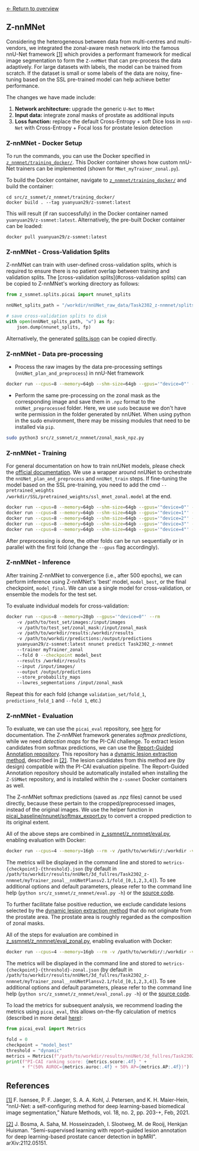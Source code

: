 [← Return to overview](https://github.com/yuanyuan29/Z-SSMNet/tree/master#z-nnmnet)

## Z-nnMNet

Considering the heterogeneous between data from multi-centres and multi-vendors, we integrated the zonal-aware mesh network into the famous nnU-Net framework [[1]](https://www.nature.com/articles/s41592-020-01008-z) which provides a performant framework for medical image segmentation to form the `Z-nnMNet` that can pre-process the data adaptively. For large datasets with labels, the model can be trained from scratch. If the dataset is small or some labels of the data are noisy, fine-tuning based on the SSL pre-trained model can help achieve better performance.

The changes we have made include:

1. **Network architecture:** upgrade the generic `U-Net` to `MNet`
2. **Input data:** integrate zonal masks of prostate as additional inputs
3. **Loss function:** replace the default Cross-Entropy + soft Dice loss in `nnU-Net` with Cross-Entropy + Focal loss for prostate lesion detection

### Z-nnMNet - Docker Setup

To run the commands, you can use the Docker specified in [`z_nnmnet/training_docker/`](https://github.com/yuanyuan29/Z-SSMNet/tree/master/src/z_ssmnet/z_nnmnet/training_docker). This Docker container shows how custom nnU-Net trainers can be implemented (shown for `MNet_myTrainer_zonal.py`).

To build the Docker container, navigate to [`z_nnmnet/training_docker/`](https://github.com/yuanyuan29/Z-SSMNet/tree/master/src/z_ssmnet/z_nnmnet/training_docker) and build the container:

```shell
cd src/z_ssmnet/z_nnmnet/training_docker/
docker build . --tag yuanyuan29/z-ssmnet:latest
```

This will result (if ran successfully) in the Docker container named `yuanyuan29/z-ssmnet:latest`. Alternatively, the pre-built Docker container can be loaded:

```shell
docker pull yuanyuan29/z-ssmnet:latest
```

### Z-nnMNet - Cross-Validation Splits

Z-nnMNet can train with user-defined cross-validation splits, which is required to ensure there is no patient overlap between training and validation splits. The [cross-validation splits](#cross-validation splits) can be copied to Z-nnMNet's working directory as follows:

```python
from z_ssmnet.splits.picai import nnunet_splits

nnUNet_splits_path = "/workdir/nnUNet_raw_data/Task2302_z-nnmnet/splits.json"

# save cross-validation splits to disk
with open(nnUNet_splits_path, "w") as fp:
    json.dump(nnunet_splits, fp)
```

Alternatively, the generated [splits.json](https://github.com/yuanyuan29/Z-SSMNet/blob/master/src/z_ssmnet/splits/picai/splits.json) can be copied directly.

### Z-nnMNet - Data pre-processing

* Process the raw images by the data pre-processing settings (`nnUNet_plan_and_preprocess`) in nnU-Net framework

```bash
docker run --cpus=8 --memory=64gb --shm-size=64gb --gpus='"device=0"' --rm -v /path/to/workdir:/workdir/ yuanyuan29/z-ssmnet:latest nnunet plan_train Task2302_z-nnmnet /workdir/ --trainer myTrainer_zonal --fold 0 --custom_split /workdir/nnUNet_raw_data/Task2302_z-nnmnet/splits.json --plan_only
```

* Perform the same pre-processing on the zonal mask as the corresponding image and save them  in `.npz` format to the `nnUNet_preprocessed` folder. Here, we use `sudo` because we don't have write permission in the folder generated by nnUNet. When using python in the sudo environment, there may be missing modules that need to be installed via `pip`.

```bash
sudo python3 src/z_ssmnet/z_nnmnet/zonal_mask_npz.py 
```

### Z-nnMNet - Training

For general documentation on how to train nnUNet models, please check the [official documentation](https://github.com/MIC-DKFZ/nnUNet#usage). We use a wrapper around nnUNet to orchestrate the `nnUNet_plan_and_preprocess` and `nnUNet_train` steps. If fine-tuning the model based on the SSL pre-training, you need to add the cmd `--pretrained_weights /workdir/SSL/pretrained_weights/ssl_mnet_zonal.model` at the end.

```bash
docker run --cpus=8 --memory=64gb --shm-size=64gb --gpus='"device=0"' --rm -v /path/to/workdir:/workdir/ yuanyuan29/z-ssmnet:latest nnunet plan_train Task2302_z-nnmnet /workdir/ --trainer myTrainer_zonal --fold 0 --custom_split /workdir/nnUNet_raw_data/Task2302_z-nnmnet/splits.json --disable_validation_inference
docker run --cpus=8 --memory=64gb --shm-size=64gb --gpus='"device=1"' --rm -v /path/to/workdir:/workdir/ yuanyuan29/z-ssmnet:latest nnunet plan_train Task2302_z-nnmnet /workdir/ --trainer myTrainer_zonal --fold 1 --custom_split /workdir/nnUNet_raw_data/Task2302_z-nnmnet/splits.json --disable_validation_inference
docker run --cpus=8 --memory=64gb --shm-size=64gb --gpus='"device=2"' --rm -v /path/to/workdir:/workdir/ yuanyuan29/z-ssmnet:latest nnunet plan_train Task2302_z-nnmnet /workdir/ --trainer myTrainer_zonal --fold 2 --custom_split /workdir/nnUNet_raw_data/Task2302_z-nnmnet/splits.json --disable_validation_inference
docker run --cpus=8 --memory=64gb --shm-size=64gb --gpus='"device=3"' --rm -v /path/to/workdir:/workdir/ yuanyuan29/z-ssmnet:latest nnunet plan_train Task2302_z-nnmnet /workdir/ --trainer myTrainer_zonal --fold 3 --custom_split /workdir/nnUNet_raw_data/Task2302_z-nnmnet/splits.json --disable_validation_inference
docker run --cpus=8 --memory=64gb --shm-size=64gb --gpus='"device=4"' --rm -v /path/to/workdir:/workdir/ yuanyuan29/z-ssmnet:latest nnunet plan_train Task2302_z-nnmnet /workdir/ --trainer myTrainer_zonal --fold 4 --custom_split /workdir/nnUNet_raw_data/Task2302_z-nnmnet/splits.json --disable_validation_inference
```

After preprocessing is done, the other folds can be run sequentially or in parallel with the first fold (change the `--gpus` flag accordingly).

### Z-nnMNet - Inference

After training Z-nnMNet to convergence (i.e., after 500 epochs), we can perform inference using Z-nnMNet's 'best' model, `model_best`, or the final checkpoint, `model_final`. We can use a single model for cross-validation, or ensemble the models for the test set.

To evaluate individual models for cross-validation:

```bash
docker run --cpus=8 --memory=28gb --gpus='"device=0"' --rm
    -v /path/to/test_set/images:/input/images
    -v /path/to/test_set/zonal_mask:/input/zonal_mask
    -v /path/to/workdir/results:/workdir/results
    -v /path/to/workdir/predictions:/output/predictions
    yuanyuan29/z-ssmnet:latest nnunet predict Task2302_z-nnmnet
    --trainer myTrainer_zonal
    --fold 0 --checkpoint model_best
    --results /workdir/results
    --input /input/images/
    --output /output/predictions
    --store_probability_maps
    --lowres_segmentations /input/zonal_mask
```

Repeat this for each fold (change `validation_set/fold_1`, `predictions_fold_1` and `--fold 1`, etc.)

### Z-nnMNet - Evaluation

To evaluate, we can use the `picai_eval` repository, see [here](https://github.com/DIAGNijmegen/picai_eval) for documentation.
The Z-nnMNet framework generates _softmax predictions_, while we need _detection maps_ for the PI-CAI challenge. To extract lesion candidates from softmax predictions, we can use the [Report-Guided Annotation repository](https://github.com/DIAGNijmegen/Report-Guided-Annotation). This repository has a [dynamic lesion extraction method](https://github.com/DIAGNijmegen/Report-Guided-Annotation/blob/main/src/report_guided_annotation/extract_lesion_candidates.py), described in [[2]](https://arxiv.org/abs/2112.05151). The lesion candidates from this method are (by design) compatible with the PI-CAI evaluation pipeline. The Report-Guided Annotation repository should be automatically installed when installing the `Z-SSMNet` repository, and is installed within the `z-ssmnet` Docker containers as well.

The Z-nnMNet softmax predictions (saved as .npz files) cannot be used directly, because these pertain to the cropped/preprocessed images, instead of the original images. We use the helper function in [picai_baseline/nnunet/softmax_export.py](https://github.com/DIAGNijmegen/picai_baseline/blob/main/src/picai_baseline/nnunet/softmax_export.py) to convert a cropped prediction to its original extent.

All of the above steps are combined in [z_ssmnet/z_nnmnet/eval.py](https://github.com/yuanyuan29/Z-SSMNet/blob/master/src/z_ssmnet/z_nnmnet/eval.py), enabling evaluation with Docker:

```bash
docker run --cpus=4 --memory=16gb --rm -v /path/to/workdir/:/workdir -v /path/to/repos/:/repos yuanyuan29/z-ssmnet:latest python3 /repos/Z-SSMNet/src/z_ssmnet/z_nnmnet/eval.py --task=Task2302_z-nnmnet
```

The metrics will be displayed in the command line and stored to `metrics-{checkpoint}-{threshold}.json` (by default in `/path/to/workdir/results/nnUNet/3d_fullres/Task2302_z-nnmnet/myTrainer_zonal__nnUNetPlansv2.1/fold_[0,1,2,3,4]`). To see additional options and default parameters, please refer to the command line help (`python src/z_ssmnet/z_nnmnet/eval.py -h`) or the [source code](https://github.com/yuanyuan29/Z-SSMNet/blob/master/src/z_ssmnet/z_nnmnet/eval.py).

To further facilitate false positive reduction, we exclude candidate lesions selected by the [dynamic lesion extraction method](https://github.com/DIAGNijmegen/Report-Guided-Annotation/blob/main/src/report_guided_annotation/extract_lesion_candidates.py) that do not originate from the prostate area. The prostate area is roughly regarded as the composition of zonal masks.

All of the steps for evaluation are combined in [z_ssmnet/z_nnmnet/eval_zonal.py](https://github.com/yuanyuan29/Z-SSMNet/blob/master/src/z_ssmnet/z_nnmnet/eval_zonal.py), enabling evaluation with Docker:

```bash
docker run --cpus=4 --memory=16gb --rm -v /path/to/workdir/:/workdir -v /path/to/repos/:/repos yuanyuan29/z-ssmnet:latest python3 /repos/Z-SSMNet/src/z_ssmnet/z_nnmnet/eval_zonal.py --task=Task2302_z-nnmnet
```

The metrics will be displayed in the command line and stored to `metrics-{checkpoint}-{threshold}-zonal.json` (by default in `/path/to/workdir/results/nnUNet/3d_fullres/Task2302_z-nnmnet/myTrainer_zonal__nnUNetPlansv2.1/fold_[0,1,2,3,4]`). To see additional options and default parameters, please refer to the command line help (`python src/z_ssmnet/z_nnmnet/eval_zonal.py -h`) or the [source code](https://github.com/yuanyuan29/Z-SSMNet/blob/master/src/z_ssmnet/z_nnmnet/eval_zonal.py).

To load the metrics for subsequent analysis, we recommend loading the metrics using `picai_eval`, this allows on-the-fly calculation of metrics (described in more detail [here](https://github.com/DIAGNijmegen/picai_eval#accessing-metrics-after-evaluation)):

```python
from picai_eval import Metrics

fold = 0
checkpoint = "model_best"
threshold = "dynamic"
metrics = Metrics(f"/path/to/workdir/results/nnUNet/3d_fullres/Task2302_z-nnmnet/myTrainer_zonal__nnUNetPlansv2.1/fold_{fold}/metrics-{checkpoint}-{threshold}.json")
print(f"PI-CAI ranking score: {metrics.score:.4f} " +
      + f"(50% AUROC={metrics.auroc:.4f} + 50% AP={metrics.AP:.4f})")
```

## References

[[1]](https://www.nature.com/articles/s41592-020-01008-z) F. Isensee, P. F. Jaeger, S. A. A. Kohl, J. Petersen, and K. H. Maier-Hein, “nnU-Net: a self-configuring method for deep learning-based biomedical image segmentation,” Nature Methods, vol. 18, no. 2, pp. 203-+, Feb, 2021.

[[2]](https://arxiv.org/abs/2112.05151) J. Bosma, A. Saha, M. Hosseinzadeh, I. Slootweg, M. de Rooij, Henkjan Huisman. "Semi-supervised learning with report-guided lesion annotation for deep learning-based prostate cancer detection in bpMRI". arXiv:2112.05151.
